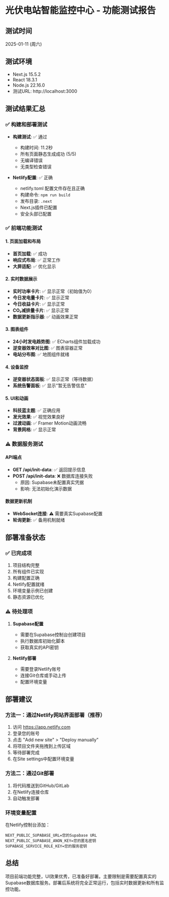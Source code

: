 # 光伏电站智能监控中心 - 功能测试报告

## 测试时间
2025-01-11 (周六)

## 测试环境
- Next.js 15.5.2
- React 18.3.1
- Node.js 22.16.0
- 测试URL: http://localhost:3000

## 测试结果汇总

### ✅ 构建和部署测试
- **构建测试**: ✅ 通过
  - 构建时间: 11.2秒
  - 所有页面静态生成成功 (5/5)
  - 无编译错误
  - 无类型检查错误

- **Netlify配置**: ✅ 正确
  - netlify.toml 配置文件存在且正确
  - 构建命令: `npm run build`
  - 发布目录: `.next`
  - Next.js插件已配置
  - 安全头部已配置

### ✅ 前端功能测试

#### 1. 页面加载和布局
- **首页加载**: ✅ 成功
- **响应式布局**: ✅ 正常工作
- **大屏适配**: ✅ 优化显示

#### 2. 实时数据展示
- **实时功率卡片**: ✅ 显示正常（初始值为0）
- **今日发电量卡片**: ✅ 显示正常
- **今日收益卡片**: ✅ 显示正常
- **CO₂减排量卡片**: ✅ 显示正常
- **数据更新指示器**: ✅ 动画效果正常

#### 3. 图表组件
- **24小时发电趋势图**: ✅ ECharts组件加载成功
- **逆变器效率对比图**: ✅ 图表容器正常
- **电站分布图**: ✅ 地图组件就绪

#### 4. 设备监控
- **逆变器状态面板**: ✅ 显示正常（等待数据）
- **系统告警面板**: ✅ 显示"暂无告警信息"

#### 5. UI和动画
- **科技蓝主题**: ✅ 正确应用
- **发光效果**: ✅ 视觉效果良好
- **过渡动画**: ✅ Framer Motion动画流畅
- **背景网格**: ✅ 显示正常

### ⚠️ 数据服务测试

#### API端点
- **GET /api/init-data**: ✅ 返回提示信息
- **POST /api/init-data**: ❌ 数据库连接失败
  - 原因: Supabase未配置真实凭据
  - 影响: 无法初始化演示数据

#### 数据更新机制
- **WebSocket连接**: ⚠️ 需要真实Supabase配置
- **轮询更新**: ✅ 备用机制就绪

## 部署准备状态

### ✅ 已完成项
1. 项目结构完整
2. 所有组件已实现
3. 构建配置正确
4. Netlify配置就绪
5. 环境变量示例已创建
6. 静态资源已优化

### ⚠️ 待处理项
1. **Supabase配置**
   - 需要在Supabase控制台创建项目
   - 执行数据库初始化脚本
   - 获取真实的API密钥

2. **Netlify部署**
   - 需要登录Netlify账号
   - 连接Git仓库或手动上传
   - 配置环境变量

## 部署建议

### 方法一：通过Netlify网站界面部署（推荐）
1. 访问 https://app.netlify.com
2. 登录您的账号
3. 点击 "Add new site" > "Deploy manually"
4. 将项目文件夹拖拽到上传区域
5. 等待部署完成
6. 在Site settings中配置环境变量

### 方法二：通过Git部署
1. 将代码推送到GitHub/GitLab
2. 在Netlify连接仓库
3. 自动触发部署

### 环境变量配置
在Netlify控制台添加：
```
NEXT_PUBLIC_SUPABASE_URL=您的Supabase URL
NEXT_PUBLIC_SUPABASE_ANON_KEY=您的匿名密钥
SUPABASE_SERVICE_ROLE_KEY=您的服务密钥
```

## 总结
项目前端功能完整，UI效果优秀，已准备好部署。主要限制是需要配置真实的Supabase数据库服务。部署后系统将完全正常运行，包括实时数据更新和所有监控功能。